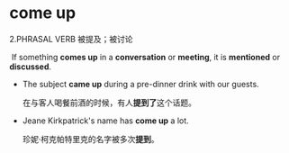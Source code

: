 # come up

2.PHRASAL VERB 被提及；被讨论

​	If something **comes up** in a **conversation** or **meeting**, it is **mentioned** or **discussed**.

- The subject **came up** during a pre-dinner drink with our guests.

  在与客人喝餐前酒的时候，有人**提到了**这个话题。

- Jeane Kirkpatrick's name has **come up** a lot.

  珍妮·柯克帕特里克的名字被多次**提到**。